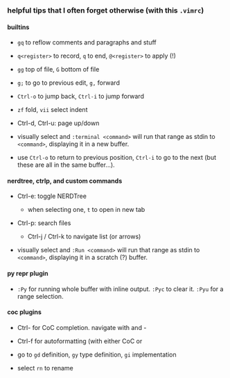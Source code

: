 ### helpful tips that I often forget otherwise (with this `.vimrc`)

#### builtins

- `gq` to reflow comments and paragraphs and stuff

- `q<register>` to record, `q` to end, `@<register>` to apply (!)

- `gg` top of file, `G` bottom of file

- `g;` to go to previous edit, `g,` forward

- `Ctrl-o` to jump back, `Ctrl-i` to jump forward

- `zf` fold, `vii` select indent

- Ctrl-d, Ctrl-u: page up/down

- visually select and `:terminal <command>` will run that range as stdin to
  `<command>`, displaying it in a new buffer.

- use `Ctrl-o` to return to previous position, `Ctrl-i` to go to the next (but
these are all in the same buffer...).

#### nerdtree, ctrlp, and custom commands

- Ctrl-e: toggle NERDTree

  - when selecting one, `t` to open in new tab

- Ctrl-p: search files

  - Ctrl-j / Ctrl-k to navigate list (or arrows)

- visually select and `:Run <command>` will run that range as stdin to
  `<command>`, displaying it in a scratch (?) buffer.

#### py repr plugin

- `:Py` for running whole buffer with inline output. `:Pyc` to clear it.
  `:Pyu` for a range selection.

#### coc plugins

- Ctrl-<space> for CoC completion. navigate with <tab> and <shift>-<tab>

- Ctrl-f for autoformatting (with either CoC or

- go to `gd` definition, `gy` type definition, `gi` implementation 

- select `rn` to rename

